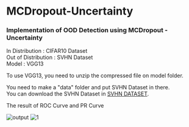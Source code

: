 # MCDropout-Uncertainty
### Implementation of OOD Detection using MCDropout - Uncertainty   

In Distribution : CIFAR10 Dataset   
Out of Distribution : SVHN Dataset        
Model : VGG13

To use VGG13, you need to unzip the compressed file on model folder.


You need to make a "data" folder and put SVHN Dataset in there.   
You can download the SVHN Dataset in [SVHN DATASET](http://ufldl.stanford.edu/housenumbers/).


The result of ROC Curve and PR Curve   

![output](https://user-images.githubusercontent.com/77337434/165492981-1072049f-72bb-47e4-a788-155b4a9f4eaa.png)
![1](https://user-images.githubusercontent.com/77337434/165493002-a573e46d-cf25-42f6-ad37-6d209368a9a0.png)
